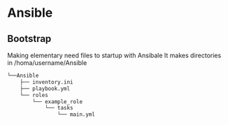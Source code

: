 # Ansible
## Bootstrap
Making elementary need files to startup with Ansibale 
It makes directories in /homa/username/Ansible

```html
└──Ansible
    ├── inventory.ini
    ├── playbook.yml
    └── roles
        └── example_role
            └── tasks
                └── main.yml

```
